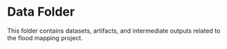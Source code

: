 # Data Folder

This folder contains datasets, artifacts, and intermediate outputs related to the flood mapping project.
